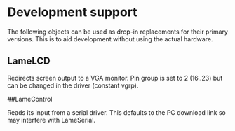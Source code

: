 Development support
===============

The following objects can be used as drop-in replacements for their primary versions. This is to aid development without using the actual hardware.

## LameLCD

Redirects screen output to a VGA monitor. Pin group is set to 2 (16..23) but can be changed in the driver (constant vgrp).

##LameControl

Reads its input from a serial driver. This defaults to the PC download link so may interfere with LameSerial.
